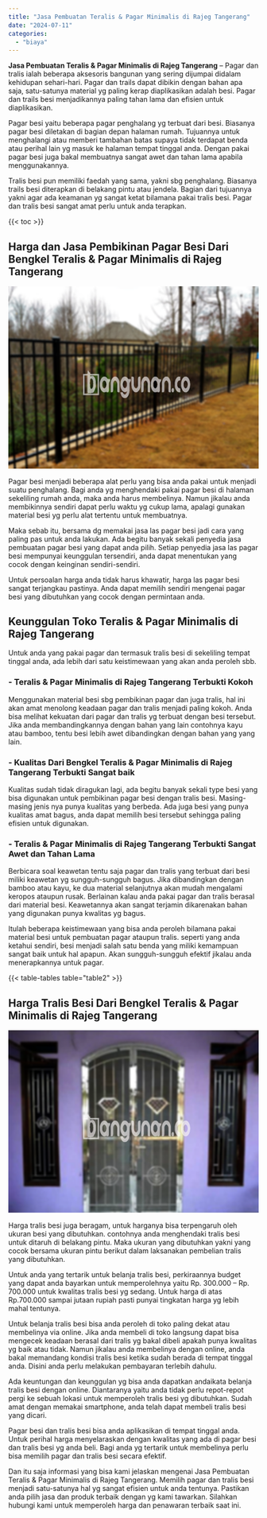 ```yaml
---
title: "Jasa Pembuatan Teralis & Pagar Minimalis di Rajeg Tangerang"
date: "2024-07-11"
categories: 
  - "biaya"
---
```


**Jasa Pembuatan Teralis & Pagar Minimalis di Rajeg Tangerang** – Pagar dan tralis ialah beberapa aksesoris bangunan yang sering dijumpai didalam kehidupan sehari-hari. Pagar dan trails dapat dibikin dengan bahan apa saja, satu-satunya material yg paling kerap diaplikasikan adalah besi. Pagar dan trails besi menjadikannya paling tahan lama dan efisien untuk diaplikasikan.

Pagar besi yaitu beberapa pagar penghalang yg terbuat dari besi. Biasanya pagar besi diletakan di bagian depan halaman rumah. Tujuannya untuk menghalangi atau memberi tambahan batas supaya tidak terdapat benda atau perihal lain yg masuk ke halaman tempat tinggal anda. Dengan pakai pagar besi juga bakal membuatnya sangat awet dan tahan lama apabila menggunakannya.

Tralis besi pun memiliki faedah yang sama, yakni sbg penghalang. Biasanya trails besi diterapkan di belakang pintu atau jendela. Bagian dari tujuannya yakni agar ada keamanan yg sangat ketat bilamana pakai tralis besi. Pagar dan tralis besi sangat amat perlu untuk anda terapkan.

{{< toc >}}

## Harga dan Jasa Pembikinan Pagar Besi Dari Bengkel Teralis & Pagar Minimalis di Rajeg Tangerang

![Jasa Pembuatan Teralis & Pagar Minimalis di Rajeg Tangerang](/images/pagar-minimalis-murah-20.png)

Pagar besi menjadi beberapa alat perlu yang bisa anda pakai untuk menjadi suatu penghalang. Bagi anda yg menghendaki pakai pagar besi di halaman sekeliling rumah anda, maka anda harus membelinya. Namun jikalau anda membikinnya sendiri dapat perlu waktu yg cukup lama, apalagi gunakan material besi yg perlu alat tertentu untuk membuatnya.

Maka sebab itu, bersama dg memakai jasa las pagar besi jadi cara yang paling pas untuk anda lakukan. Ada begitu banyak sekali penyedia jasa pembuatan pagar besi yang dapat anda pilih. Setiap penyedia jasa las pagar besi mempunyai keunggulan tersendiri, anda dapat menentukan yang cocok dengan keinginan sendiri-sendiri.

Untuk persoalan harga anda tidak harus khawatir, harga las pagar besi sangat terjangkau pastinya. Anda dapat memilih sendiri mengenai pagar besi yang dibutuhkan yang cocok dengan permintaan anda.

## Keunggulan Toko Teralis & Pagar Minimalis di Rajeg Tangerang

Untuk anda yang pakai pagar dan termasuk tralis besi di sekeliling tempat tinggal anda, ada lebih dari satu keistimewaan yang akan anda peroleh sbb.

### \- Teralis & Pagar Minimalis di Rajeg Tangerang Terbukti Kokoh

Menggunakan material besi sbg pembikinan pagar dan juga tralis, hal ini akan amat menolong keadaan pagar dan tralis menjadi paling kokoh. Anda bisa melihat kekuatan dari pagar dan tralis yg terbuat dengan besi tersebut. Jika anda membandingkannya dengan bahan yang lain contohnya kayu atau bamboo, tentu besi lebih awet dibandingkan dengan bahan yang yang lain.

### \- Kualitas Dari Bengkel Teralis & Pagar Minimalis di Rajeg Tangerang Terbukti Sangat baik

Kualitas sudah tidak diragukan lagi, ada begitu banyak sekali type besi yang bisa digunakan untuk pembikinan pagar besi dengan tralis besi. Masing-masing jenis nya punya kualitas yang berbeda. Ada juga besi yang punya kualitas amat bagus, anda dapat memilih besi tersebut sehingga paling efisien untuk digunakan.

### \- Teralis & Pagar Minimalis di Rajeg Tangerang Terbukti Sangat Awet dan Tahan Lama

Berbicara soal keawetan tentu saja pagar dan tralis yang terbuat dari besi miliki keawetan yg sungguh-sungguh bagus. Jika dibandingkan dengan bamboo atau kayu, ke dua material selanjutnya akan mudah mengalami keropos ataupun rusak. Berlainan kalau anda pakai pagar dan tralis berasal dari material besi. Keawetannya akan sangat terjamin dikarenakan bahan yang digunakan punya kwalitas yg bagus.

Itulah beberapa keistimewaan yang bisa anda peroleh bilamana pakai material besi untuk pembuatan pagar ataupun tralis. seperti yang anda ketahui sendiri, besi menjadi salah satu benda yang miliki kemampuan sangat baik untuk hal apapun. Akan sungguh-sungguh efektif jikalau anda menerapkannya untuk pagar.

{{< table-tables table="table2" >}}

## Harga Tralis Besi Dari Bengkel Teralis & Pagar Minimalis di Rajeg Tangerang

![Jasa Pembuatan Teralis & Pagar Minimalis di Rajeg Tangerang](/images/teralis-minimalis-murah-18.png)

Harga tralis besi juga beragam, untuk harganya bisa terpengaruh oleh ukuran besi yang dibutuhkan. contohnya anda menghendaki tralis besi untuk ditaruh di belakang pintu. Maka ukuran yang dibutuhkan yakni yang cocok bersama ukuran pintu berikut dalam laksanakan pembelian tralis yang dibutuhkan.

Untuk anda yang tertarik untuk belanja tralis besi, perkiraannya budget yang dapat anda bayarkan untuk memperolehnya yaitu Rp. 300.000 – Rp. 700.000 untuk kwalitas tralis besi yg sedang. Untuk harga di atas Rp.700.000 sampai jutaan rupiah pasti punyai tingkatan harga yg lebih mahal tentunya.

Untuk belanja tralis besi bisa anda peroleh di toko paling dekat atau membelinya via online. Jika anda membeli di toko langsung dapat bisa mengecek keadaan berasal dari tralis yg bakal dibeli apakah punya kwalitas yg baik atau tidak. Namun jikalau anda membelinya dengan online, anda bakal memandang kondisi tralis besi ketika sudah berada di tempat tinggal anda. Disini anda perlu melakukan pembayaran terlebih dahulu.

Ada keuntungan dan keunggulan yg bisa anda dapatkan andaikata belanja tralis besi dengan online. Diantaranya yaitu anda tidak perlu repot-repot pergi ke sebuah lokasi untuk memperoleh tralis besi yg dibutuhkan. Sudah amat dengan memakai smartphone, anda telah dapat membeli tralis besi yang dicari.

Pagar besi dan tralis besi bisa anda aplikasikan di tempat tinggal anda. Untuk perihal harga menyelaraskan dengan kwalitas yang ada di pagar besi dan tralis besi yg anda beli. Bagi anda yg tertarik untuk membelinya perlu bisa memilih pagar dan tralis besi secara efektif.

Dan itu saja informasi yang bisa kami jelaskan mengenai Jasa Pembuatan Teralis & Pagar Minimalis di Rajeg Tangerang. Memilih pagar dan tralis besi menjadi satu-satunya hal yg sangat efisien untuk anda tentunya. Pastikan anda pilih jasa dan produk terbaik dengan yg kami tawarkan. Silahkan hubungi kami untuk memperoleh harga dan penawaran terbaik saat ini.
